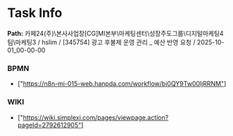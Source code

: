 # Task Info

**Path:** 카페24(주)\본사사업장\[CG]MI본부\마케팅센터\성장주도그룹\디지털마케팅4팀\마케팅3 / hslim / [345754] 광고 후불제 운영 관리 _ 예산 반영 요청 / 2025-10-01_00-00-00

### BPMN
- ["https://n8n-mi-015-web.hanpda.com/workflow/bi0QY9Tw00ljRRNM"]

### WIKI
- ["https://wiki.simplexi.com/pages/viewpage.action?pageId=2792612905"]

